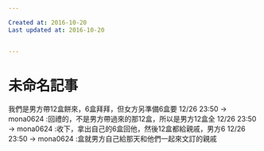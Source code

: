 ```yaml
---

Created at: 2016-10-20
Last updated at: 2016-10-20


---
```


# 未命名記事


我們是男方帶12盒餅來，6盒拜拜，但女方另準備6盒要 12/26 23:50
→ mona0624 :回禮的，不是男方帶過來的那12盒，所以是男方12盒全 12/26 23:50
→ mona0624 :收下，拿出自己的6盒回他，然後12盒都給親戚，男方6 12/26 23:50
→ mona0624 :盒就男方自己給那天和他們一起來文訂的親戚

